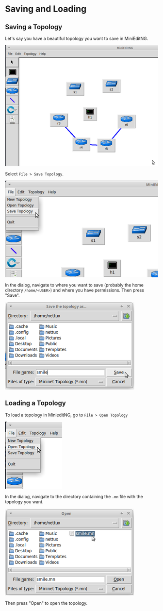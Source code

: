 # Saving and Loading

## Saving a Topology

Let's say you have a beautiful topology you want to save in MiniEditNG.

![](images/saving-1.png)

Select `File > Save Topology`.

![](images/saving-2.png)

In the dialog, navigate to where you want to save (probably the home directory `/home/<USER>`) and where you have permissions. Then press "Save".

![](images/saving-3.png)

## Loading a Topology

To load a topology in MinieditNG, go to `File > Open Topology`

![](images/rip-1.png)

In the dialog, navigate to the directory containing the `.mn` file with the topology you want.

![](images/saving-4.png)

Then press "Open" to open the topology.